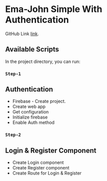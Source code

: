 # Ema-John Simple With Authentication

GitHub Link [link](https://github.com/musasazib/ema-john-simple-with-auth).

## Available Scripts

In the project directory, you can run:

### `Step-1`
## Authentication
- Firebase - Create project.
- Create web app
- Get configuration
- Initialize firebase
- Enable Auth method

### `Step-2`
## Login & Register Component
- Create Login component
- Create Register component
- Create Route for Login & Register


